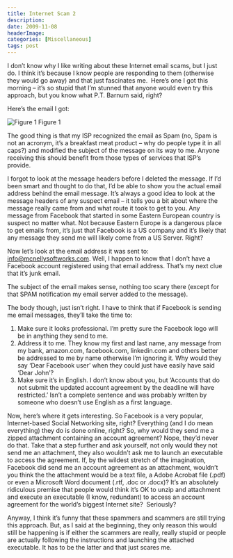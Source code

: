 ```yaml
---
title: Internet Scam 2
description: 
date: 2009-11-08
headerImage: 
categories: [Miscellaneous]
tags: post
---
```


I don’t know why I like writing about these Internet email scams, but I just do. I think it’s because I know people are responding to them (otherwise they would go away) and that just fascinates me.  Here’s one I got this morning – it’s so stupid that I’m stunned that anyone would even try this approach, but you know what P.T. Barnum said, right?

Here’s the email I got:

![Figure 1](/images/2009/internet-scam-20091106.jpg)
Figure 1

The good thing is that my ISP recognized the email as Spam (no, Spam is not an acronym, it’s a breakfast meat product – why do people type it in all caps?) and modified the subject of the message on its way to me. Anyone receiving this should benefit from those types of services that ISP’s provide. 

I forgot to look at the message headers before I deleted the message. If I’d been smart and thought to do that, I’d be able to show you the actual email address behind the email message. It’s always a good idea to look at the message headers of any suspect email – it tells you a bit about where the message really came from and what route it took to get to you. Any message from Facebook that started in some Eastern European country is suspect no matter what. Not because Eastern Europe is a dangerous place to get emails from, it’s just that Facebook is a US company and it’s likely that any message they send me will likely come from a US Server. Right?

Now let’s look at the email address it was sent to: info@mcnellysoftworks.com. Well, I happen to know that I don’t have a Facebook account registered using that email address. That’s my next clue that it’s junk email. 

The subject of the email makes sense, nothing too scary there (except for that SPAM notification my email server added to the message).

The body though, just isn’t right. I have to think that if Facebook is sending me email messages, they’ll take the time to:

1.  Make sure it looks professional. I’m pretty sure the Facebook logo will be in anything they send to me.
2.  Address it to me. They know my first and last name, any message from my bank, amazon.com, facebook.com, linkedin.com and others better be addressed to me by name otherwise I’m ignoring it. Why would they say ‘Dear Facebook user’ when they could just have easily have said ‘Dear John’?
3.  Make sure it’s in English. I don’t know about you, but ‘Accounts that do not submit the updated account agreement by the deadline will have restricted.’ Isn’t a complete sentence and was probably written by someone who doesn’t use English as a first language.

Now, here’s where it gets interesting. So Facebook is a very popular, Internet-based Social Networking site, right? Everything (and I do mean everything) they do is done online, right? So, why would they send me a zipped attachment containing an account agreement? Nope, they’d never do that. Take that a step further and ask yourself, not only would they not send me an attachment, they also wouldn’t ask me to launch an executable to access the agreement. If, by the wildest stretch of the imagination, Facebook did send me an account agreement as an attachment, wouldn’t you think the the attachment would be a text file, a Adobe Acrobat file (.pdf) or even a Microsoft Word document (.rtf, .doc or .docx)? It’s an absolutely ridiculous premise that people would think it’s OK to unzip and attachment and execute an executable (I know, redundant) to access an account agreement for the world’s biggest Internet site?  Seriously?

Anyway, I think it’s funny that these spammers and scammers are still trying this approach. But, as I said at the beginning, they only reason this would still be happening is if either the scammers are really, really stupid or people are actually following the instructions and launching the attached executable. It has to be the latter and that just scares me.
